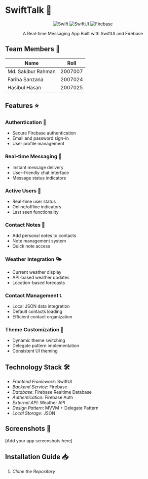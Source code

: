 # SwiftTalk 💬

<div align="center">

![Swift](https://img.shields.io/badge/Swift-FA7343?style=for-the-badge&logo=swift&logoColor=white)
![SwiftUI](https://img.shields.io/badge/SwiftUI-0D96F6?style=for-the-badge&logo=swift&logoColor=white)
![Firebase](https://img.shields.io/badge/Firebase-FFCA28?style=for-the-badge&logo=firebase&logoColor=black)

A Real-time Messaging App Built with SwiftUI and Firebase
</div>

## Team Members 👥

| Name | Roll |
|------|------|
| Md. Sakibur Rahman | 2007007 |
| Fariha Sanzana | 2007024 |
| Hasibul Hasan | 2007025 |

## Features ⭐

### Authentication 🔐
- Secure Firebase authentication
- Email and password sign-in
- User profile management

### Real-time Messaging 💭
- Instant message delivery
- User-friendly chat interface
- Message status indicators

### Active Users 👤
- Real-time user status
- Online/offline indicators
- Last seen functionality

### Contact Notes 📝
- Add personal notes to contacts
- Note management system
- Quick note access

### Weather Integration 🌤
- Current weather display
- API-based weather updates
- Location-based forecasts

### Contact Management 📞
- Local JSON data integration
- Default contacts loading
- Efficient contact organization

### Theme Customization 🎨
- Dynamic theme switching
- Delegate pattern implementation
- Consistent UI theming

## Technology Stack 🛠

- *Frontend Framework*: SwiftUI
- *Backend Service*: Firebase
- *Database*: Firebase Realtime Database
- *Authentication*: Firebase Auth
- *External API*: Weather API
- *Design Pattern*: MVVM + Delegate Pattern
- *Local Storage*: JSON

## Screenshots 📱

[Add your app screenshots here]

## Installation Guide 📥

1. *Clone the Repository*